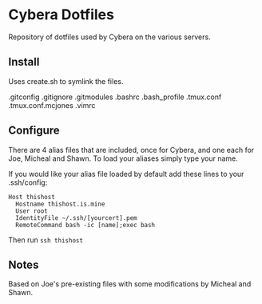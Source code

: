 # Cybera Dotfiles

Repository of dotfiles used by Cybera on the various servers.

## Install
Uses create.sh to symlink the files.

.gitconfig
.gitignore
.gitmodules
.bashrc
.bash_profile
.tmux.conf
.tmux.conf.mcjones
.vimrc

## Configure
There are 4 alias files that are included, once for Cybera, and one each for Joe, Micheal and Shawn. To load your aliases simply type your name.

If you would like your alias file loaded by default add these lines to your .ssh/config:

```
Host thishost
  Hostname thishost.is.mine
  User root
  IdentityFile ~/.ssh/[yourcert].pem
  RemoteCommand bash -ic [name];exec bash

```

Then run `ssh thishost`

## Notes
Based on Joe's pre-existing files with some modifications by Micheal and Shawn.

